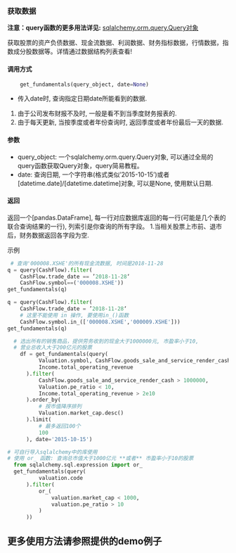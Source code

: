 ### 获取数据
**注意：query函数的更多用法详见:** [sqlalchemy.orm.query.Query对象](https://docs.sqlalchemy.org/en/rel_1_0/orm/query.html)


获取股票的资产负债数据、现金流数据、利润数据、财务指标数据，行情数据，指数成分股数据等。详情通过数据结构列表查看!

#### 调用方式
```python
	get_fundamentals(query_object, date=None)
```
- 传入date时, 查询指定日期date所能看到的数据.

1. 由于公司发布财报不及时, 一般是看不到当季度财务报表的.
2. 由于每天更新, 当按季度或者年份查询时, 返回季度或者年份最后一天的数据.

#### 参数
- query_object: 一个sqlalchemy.orm.query.Query对象, 可以通过全局的query函数获取Query对象，query简易教程。
- date: 查询日期, 一个字符串(格式类似’2015-10-15’)或者[datetime.date]/[datetime.datetime]对象, 可以是None, 使用默认日期.

#### 返回
返回一个[pandas.DataFrame], 每一行对应数据库返回的每一行(可能是几个表的联合查询结果的一行), 列索引是你查询的所有字段。
1.当相关股票上市前、退市后，财务数据返回各字段为空.

示例

``` python
 # 查询'000008.XSHE'的所有现金流数据, 时间是2018-11-28
q = query(CashFlow).filter(
    CashFlow.trade_date == ’2018-11-28‘
    CashFlow.symbol==('000008.XSHE'))
get_fundamentals(q)
```

``` python
q = query(CashFlow).filter(
    CashFlow.trade_date = ’2018-11-28‘
    # 这里不能使用 in 操作, 要使用in_()函数
    CashFlow.symbol.in_(['000008.XSHE','000009.XSHE']))
get_fundamentals(q)
```
```python
  # 选出所有的销售商品，提供劳务收到的现金大于1000000元, 市盈率小于10, 
  # 营业总收入大于200亿元的股票
    df = get_fundamentals(query(
          Valuation.symbol, CashFlow.goods_sale_and_service_render_cash, Valuation.pe_ratio,
          Income.total_operating_revenue
      ).filter(
          CashFlow.goods_sale_and_service_render_cash > 1000000,
          Valuation.pe_ratio < 10,
          Income.total_operating_revenue > 2e10
      ).order_by(
          # 按市值降序排列
          Valuation.market_cap.desc()
      ).limit(
          # 最多返回100个
          100
      ), date='2015-10-15')	
```
```python
# 可自行导入sqlalchemy中的库使用
# 使用 or_ 函数: 查询总市值大于1000亿元 **或者** 市盈率小于10的股票
  from sqlalchemy.sql.expression import or_
  get_fundamentals(query(
          valuation.code
      ).filter(
          or_(
              valuation.market_cap < 1000,
              valuation.pe_ratio > 10
          )
      ))
```

## 更多使用方法请参照提供的demo例子